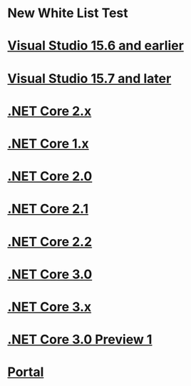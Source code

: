 # New White List Test
# [Visual Studio 15.6 and earlier](#tab/vs156)
# [Visual Studio 15.7 and later](#tab/vs157)
# [.NET Core 2.x](#tab/netcore2x)
# [.NET Core 1.x](#tab/netcore1x)
# [.NET Core 2.0](#tab/netcore20)
# [.NET Core 2.1](#tab/netcore21)
# [.NET Core 2.2](#tab/netcore22)
# [.NET Core 3.0](#tab/netcore30)
# [.NET Core 3.x](#tab/netcore3x)
# [.NET Core 3.0 Preview 1](#tab/netcore30)
# [Portal](#tab/portal1)
